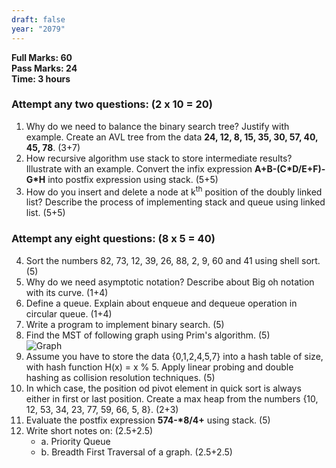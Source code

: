 ```yaml
---
draft: false
year: "2079"
---
```


**Full Marks: 60**\
**Pass Marks: 24**\
**Time: 3 hours**

### Attempt any two questions: (2 x 10 = 20)

1. Why do we need to balance the binary search tree? Justify with example. Create an AVL tree from the data **24, 12, 8, 15, 35, 30, 57, 40, 45, 78**. (3+7)
2. How recursive algorithm use stack to store intermediate results? Illustrate with an example. Convert the infix expression **A+B-(C\*D/E+F)-G\*H** into postfix expression using stack. (5+5)
3. How do you insert and delete a node at k<sup>th</sup> position of the doubly linked list? Describe the process of implementing stack and queue using linked list. (5+5)

### Attempt any eight questions: (8 x 5 = 40)

4. Sort the numbers 82, 73, 12, 39, 26, 88, 2, 9, 60 and 41 using shell sort. (5)
5. Why do we need asymptotic notation? Describe about Big oh notation with its curve. (1+4)
6. Define a queue. Explain about enqueue and dequeue operation in circular queue. (1+4)
7. Write a program to implement binary search. (5)
8. Find the MST of following graph using Prim's algorithm. (5)\
   ![Graph](/media/d3ybolcsj4.png)
9. Assume you have to store the data {0,1,2,4,5,7} into a hash table of size, with hash function H(x) = x % 5. Apply linear probing and double hashing as collision resolution techniques. (5)
10. In which case, the position od pivot element in quick sort is always either in first or last position. Create a max heap from the numbers {10, 12, 53, 34, 23, 77, 59, 66, 5, 8}. (2+3)
11. Evaluate the postfix expression **574-\*8/4+** using stack. (5)
12. Write short notes on: (2.5+2.5)
    - a. Priority Queue
    - b. Breadth First Traversal of a graph. (2.5+2.5)
